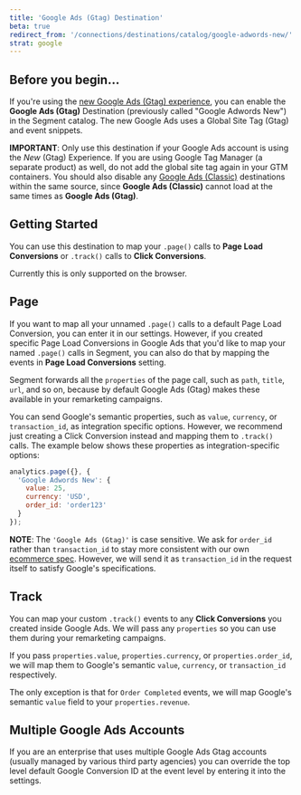 ```yaml
---
title: 'Google Ads (Gtag) Destination'
beta: true
redirect_from: '/connections/destinations/catalog/google-adwords-new/'
strat: google
---
```


## Before you begin...

If you're using the [new Google Ads (Gtag) experience](https://support.google.com/adwords/answer/6095821?hl=en&ref_topic=3165803), you can enable the **Google Ads (Gtag)** Destination (previously called "Google Adwords New") in the Segment catalog. The new Google Ads uses a Global Site Tag (Gtag) and event snippets.

**IMPORTANT**: Only use this destination if your Google Ads account is using the _New_ (Gtag) Experience. If you are using Google Tag Manager (a separate product) as well, do not add the global site tag again in your GTM containers. You should also disable any [Google Ads (Classic)](https://segment.com/docs/connections/destinations/catalog/adwords/) destinations within the same source, since **Google Ads (Classic)** cannot load at the same times as **Google Ads (Gtag)**.

## Getting Started

You can use this destination to map your `.page()` calls to **Page Load Conversions** or `.track()` calls to **Click Conversions**.

Currently this is only supported on the browser.

## Page

If you want to map all your unnamed `.page()` calls to a default Page Load Conversion, you can enter it in our settings. However, if you created specific Page Load Conversions in Google Ads that you'd like to map your named `.page()` calls in Segment, you can also do that by mapping the events in **Page Load Conversions** setting.

Segment forwards all the `properties` of the page call, such as `path`, `title`, `url`, and so on, because by default Google Ads (Gtag) makes these available in your remarketing campaigns.

You can send Google's semantic properties, such as `value`, `currency`, or `transaction_id`, as integration specific options. However, we recommend just creating a Click Conversion instead and mapping them to `.track()` calls. The example below shows these properties as integration-specific options:

```javascript
analytics.page({}, {
  'Google Adwords New': {
    value: 25,
    currency: 'USD',
    order_id: 'order123'
  }
});
```

**NOTE**: The `'Google Ads (Gtag)'` is case sensitive. We ask for `order_id` rather than  `transaction_id` to stay more consistent with our own [ecommerce spec](https://segment.com/docs/connections/spec/ecommerce/v2). However, we will send it as `transaction_id` in the request itself to satisfy Google's specifications.

## Track

You can map your custom `.track()` events to any **Click Conversions** you created inside Google Ads. We will pass any `properties` so you can use them during your remarketing campaigns.

If you pass `properties.value`, `properties.currency`, or `properties.order_id`, we will map them to Google's semantic `value`, `currency`, or `transaction_id` respectively.

The only exception is that for `Order Completed` events, we will map Google's semantic `value` field to your `properties.revenue`.

## Multiple Google Ads Accounts

If you are an enterprise that uses multiple Google Ads Gtag accounts (usually managed by various third party agencies) you can override the top level default Google Conversion ID at the event level by entering it into the settings.
